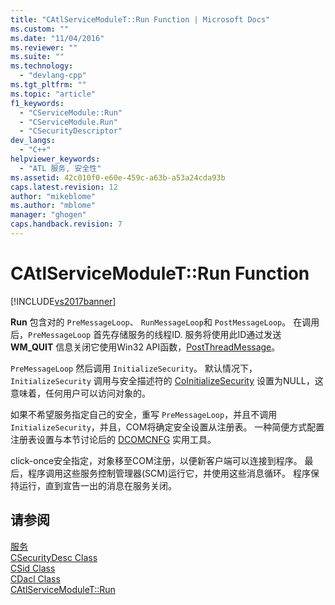 ```yaml
---
title: "CAtlServiceModuleT::Run Function | Microsoft Docs"
ms.custom: ""
ms.date: "11/04/2016"
ms.reviewer: ""
ms.suite: ""
ms.technology: 
  - "devlang-cpp"
ms.tgt_pltfrm: ""
ms.topic: "article"
f1_keywords: 
  - "CServiceModule::Run"
  - "CServiceModule.Run"
  - "CSecurityDescriptor"
dev_langs: 
  - "C++"
helpviewer_keywords: 
  - "ATL 服务, 安全性"
ms.assetid: 42c010f0-e60e-459c-a63b-a53a24cda93b
caps.latest.revision: 12
author: "mikeblome"
ms.author: "mblome"
manager: "ghogen"
caps.handback.revision: 7
---
```

# CAtlServiceModuleT::Run Function
[!INCLUDE[vs2017banner](../assembler/inline/includes/vs2017banner.md)]

**Run** 包含对的 `PreMessageLoop`、 `RunMessageLoop`和 `PostMessageLoop`。  在调用后，`PreMessageLoop` 首先存储服务的线程ID.  服务将使用此ID通过发送 **WM\_QUIT** 信息关闭它使用Win32 API函数，[PostThreadMessage](http://msdn.microsoft.com/library/windows/desktop/ms644946)。  
  
 `PreMessageLoop` 然后调用 `InitializeSecurity`。  默认情况下，`InitializeSecurity` 调用与安全描述符的 [CoInitializeSecurity](http://msdn.microsoft.com/library/windows/desktop/ms693736) 设置为NULL，这意味着，任何用户可以访问对象的。  
  
 如果不希望服务指定自己的安全，重写 `PreMessageLoop`，并且不调用 `InitializeSecurity`，并且，COM将确定安全设置从注册表。  一种简便方式配置注册表设置与本节讨论后的 [DCOMCNFG](../atl/dcomcnfg.md) 实用工具。  
  
 click\-once安全指定，对象移至COM注册，以便新客户端可以连接到程序。  最后，程序调用这些服务控制管理器\(SCM\)运行它，并使用这些消息循环。  程序保持运行，直到宣告一出的消息在服务关闭。  
  
## 请参阅  
 [服务](../atl/atl-services.md)   
 [CSecurityDesc Class](../atl/reference/csecuritydesc-class.md)   
 [CSid Class](../atl/reference/csid-class.md)   
 [CDacl Class](../atl/reference/cdacl-class.md)   
 [CAtlServiceModuleT::Run](../Topic/CAtlServiceModuleT::Run.md)
